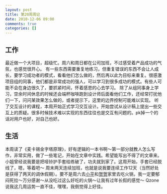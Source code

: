 ```yaml
---
layout: post
title: 第20周周记
date: 2010-12-06 09:00
comments: true
categories: []
---
```

<h2>工作</h2>
最近做一个大项目，超级忙。周六和周日都在公司加班，不过感受着产品成功的气氛，也感觉很开心。
有一些东西需要重复地练习，但重复错误的东西不会让人成长，要学习成功者的模式，看看他们怎么做的，然后再以此为目标来重复。很感激项目组的同事，他们都是非常成功的强人，可以学习到很多成功的模式。有些人可能不会在身边很久了，要抓紧时间，怀着感恩的心去学习。
除了从组同事身上学习，空余时间休息的时候还会端杯咖啡跑到设计师后面看他们工作，还经常打扰他们一下，问问某效果怎么做的，或者提示下，这里的边界控制可能难以实现。
听了交互设计的课程，本周开始正式学习交互设计。开始尝试从设计稿上提出一些交互上的质疑。很多时候技术难以实现的东西往往也是交互有问题的。pk掉一个的话对用户也好，对自己也好。
<h2>生活</h2>
本周读了《麦卡锡金字塔原理》，好有逻辑的一本书啊～第一部分就教人怎么写作，非常实用，做了一些笔记，开始在文章中实践。希望能写出不得了的文章来。
小姐曾经说我要是把哑铃护手套给练破了，功夫就到家了。这周开始，手套已经脱线了，嗯，等着吧～
周末两天连续加班，也就是说我要连续工作12天（当然好处是获得了两天的调休假期）。要不是周六去<a href="http://t.qq.com/melodyzhou">小平</a>和<a href="http://t.qq.com/harikali">贺贺</a>家里去吃火锅，我一定要郁闷死拉～万分感谢～从没吃过这么好吃的火锅～让我有过年长假的感觉～
Qzone说我这几周运势一直不佳，嘿嘿，我倒觉得上好佳。
